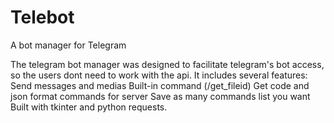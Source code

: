 # Telebot
A bot manager for Telegram

The telegram bot manager was designed to facilitate telegram's bot access, so the users dont need to work with the api. It includes several features: 
Send messages and medias
Built-in command (/get_fileid)
Get code and json format commands for server
Save as many commands list you want
Built with tkinter and python requests.
